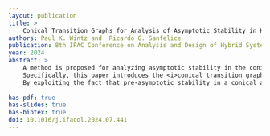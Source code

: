 ```yaml
---
layout: publication
title: > 
    Conical Transition Graphs for Analysis of Asymptotic Stability in Hybrid Dynamical Systems
authors: Paul K. Wintz and  Ricardo G. Sanfelice
publication: 8th IFAC Conference on Analysis and Design of Hybrid Systems
year: 2024
abstract: >
    A method is proposed for analyzing asymptotic stability in the conical approximation of a hybrid system.
    Specifically, this paper introduces the <i>conical transition graph</i> (CTG) to simplify the analysis of asymptotic stability in conical approximations by converting solutions to a hybrid system into walks through a discrete graph.
    By exploiting the fact that pre-asymptotic stability in a conical approximation implies pre-asymptotic stability in the original system, a CTG-based approach can establish asymptotic stability in hybrid systems that have nonlinear flow maps and jump maps without needing to construct a Lyapunov function.
    
has-pdf: true
has-slides: true
has-bibtex: true
doi: 10.1016/j.ifacol.2024.07.441
---
```


